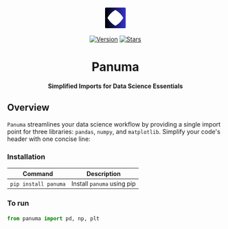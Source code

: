 <div align="center">
  
 ![Logo](https://github.com/saag7/panuma/blob/main/logo_panuma.png)
</div>

<div align="center">
  
  [![Version](https://img.shields.io/badge/version-1.0.0-blue)](https://github.com/saag7/panuma)
  [![Stars](https://img.shields.io/github/stars/saag7/repository.svg)](https://github.com/saag7/panuma)
</div>

<div align="center">
  
  # Panuma
</div>

<div align="center">
  
  **Simplified Imports for Data Science Essentials**
</div>

## Overview
`Panuma` streamlines your data science workflow by providing a single import point for three libraries: `pandas`, `numpy`, and `matplotlib`. Simplify your code's header with one concise line:

### Installation

| Command | Description |
| --- | --- |
| `pip install panuma` | Install `panuma` using pip |

### To run

```python
from panuma import pd, np, plt
